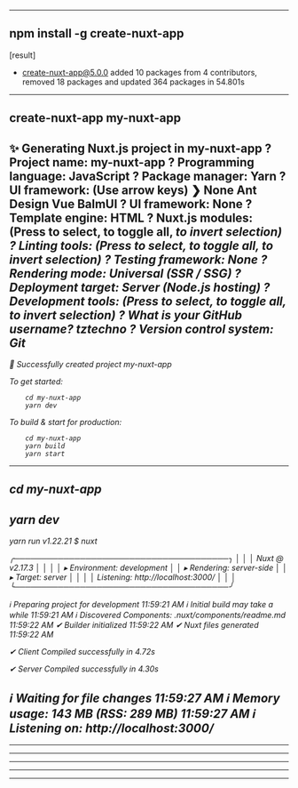 ----------------------------------------
npm install -g create-nuxt-app
----------------------------------------
[result]
+ create-nuxt-app@5.0.0
added 10 packages from 4 contributors, removed 18 packages and updated 364 packages in 54.801s
----------------------------------------
create-nuxt-app my-nuxt-app
----------------------------------------
✨  Generating Nuxt.js project in my-nuxt-app
? Project name: my-nuxt-app
? Programming language: JavaScript
? Package manager: Yarn
? UI framework: (Use arrow keys)
❯ None 
  Ant Design Vue 
  BalmUI 
? UI framework: None
? Template engine: HTML
? Nuxt.js modules: (Press <space> to select, <a> to toggle all, <i> to invert selection)
? Linting tools: (Press <space> to select, <a> to toggle all, <i> to invert selection)
? Testing framework: None
? Rendering mode: Universal (SSR / SSG)
? Deployment target: Server (Node.js hosting)
? Development tools: (Press <space> to select, <a> to toggle all, <i> to invert selection)
? What is your GitHub username? tztechno
? Version control system: Git
----------------------------------------
🎉  Successfully created project my-nuxt-app

  To get started:

        cd my-nuxt-app
        yarn dev

  To build & start for production:

        cd my-nuxt-app
        yarn build
        yarn start

----------------------------------------
cd my-nuxt-app
----------------------------------------
yarn dev
----------------------------------------
yarn run v1.22.21
$ nuxt

   ╭───────────────────────────────────────╮
   │                                       │
   │   Nuxt @ v2.17.3                      │
   │                                       │
   │   ▸ Environment: development          │
   │   ▸ Rendering:   server-side          │
   │   ▸ Target:      server               │
   │                                       │
   │   Listening: http://localhost:3000/   │
   │                                       │
   ╰───────────────────────────────────────╯

ℹ Preparing project for development                                                                            11:59:21 AM
ℹ Initial build may take a while                                                                               11:59:21 AM
ℹ Discovered Components: .nuxt/components/readme.md                                                            11:59:22 AM
✔ Builder initialized                                                                                          11:59:22 AM
✔ Nuxt files generated                                                                                         11:59:22 AM

✔ Client
  Compiled successfully in 4.72s

✔ Server
  Compiled successfully in 4.30s

ℹ Waiting for file changes                                                                                     11:59:27 AM
ℹ Memory usage: 143 MB (RSS: 289 MB)                                                                           11:59:27 AM
ℹ Listening on: http://localhost:3000/       
----------------------------------------
----------------------------------------
----------------------------------------
----------------------------------------
----------------------------------------
----------------------------------------